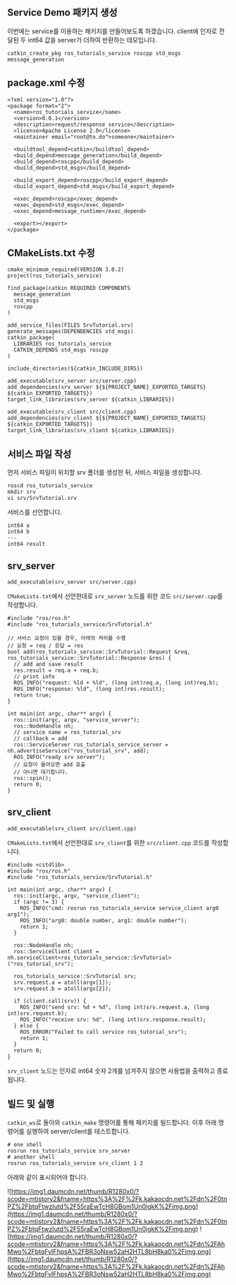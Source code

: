 ## Service Demo 패키지 생성
이번에는 service를 이용하는 패키지를 만들어보도록 하겠습니다. client에 인자로 전달된 두 int64 값을 server가 더하여 반환하는 데모입니다.
```
catkin_create_pkg ros_tutorials_service roscpp std_msgs message_generation
```
## package.xml 수정
```
<?xml version="1.0"?>
<package format="2">
  <name>ros_tutorials_service</name>
  <version>0.0.1</version>
  <description>request/response service</description>
  <license>Apache License 2.0</license>
  <maintainer email="root@to.do">someone</maintainer>

  <buildtool_depend>catkin</buildtool_depend>
  <build_depend>message_generation</build_depend>
  <build_depend>roscpp</build_depend>
  <build_depend>std_msgs</build_depend>

  <build_export_depend>roscpp</build_export_depend>
  <build_export_depend>std_msgs</build_export_depend>

  <exec_depend>roscpp</exec_depend>
  <exec_depend>std_msgs</exec_depend>
  <exec_depend>message_runtime</exec_depend>

  <export></export>
</package>
```
## CMakeLists.txt 수정
```
cmake_minimum_required(VERSION 3.0.2)
project(ros_tutorials_service)

find_package(catkin REQUIRED COMPONENTS
  message_generation
  std_msgs
  roscpp
)

add_service_files(FILES SrvTutorial.srv)
generate_messages(DEPENDENCIES std_msgs)
catkin_package(
  LIBRARIES ros_tutorials_service
  CATKIN_DEPENDS std_msgs roscpp
)

include_directories(${catkin_INCLUDE_DIRS})

add_executable(srv_server src/server.cpp)
add_dependencies(srv_server ${${PROJECT_NAME}_EXPORTED_TARGETS} ${catkin_EXPORTED_TARGETS})
target_link_libraries(srv_server ${catkin_LIBRARIES})

add_executable(srv_client src/client.cpp)
add_dependencies(srv_client ${${PROJECT_NAME}_EXPORTED_TARGETS} ${catkin_EXPORTED_TARGETS})
target_link_libraries(srv_client ${catkin_LIBRARIES})
```
## 서비스 파일 작성
먼저 서비스 파일이 위치할 srv 폴더를 생성한 뒤, 서비스 파일을 생성합니다.
```
roscd ros_tutorials_service
mkdir srv
vi srv/SrvTutorial.srv
```
서비스를 선언합니다.
```
int64 a
int64 b
---
int64 result
```
## srv_server
```
add_executable(srv_server src/server.cpp)
```
`CMakeLists.txt`에서 선언한대로 `srv_server` 노드를 위한 코드 `src/server.cpp`를 작성합니다.
```
#include "ros/ros.h"
#include "ros_tutorials_service/SrvTutorial.h"

// 서비스 요청이 있을 경우, 아래의 처리를 수행
// 요청 = req / 응답 = res
bool add(ros_tutorials_service::SrvTutorial::Request &req, ros_tutorials_service::SrvTutorial::Response &res) {
  // add and save result
  res.result = req.a + req.b;
  // print info
  ROS_INFO("request: %ld + %ld", (long int)req.a, (long int)req.b);
  ROS_INFO("response: %ld", (long int)res.result);
  return true;
}

int main(int argc, char** argv) {
  ros::init(argc, argv, "service_server");
  ros::NodeHandle nh;
  // service name = ros_tutorial_srv
  // callback = add
  ros::ServiceServer ros_tutorials_service_server = nh.advertiseService("ros_tutorial_srv", add);
  ROS_INFO("ready srv server");
  // 요청이 들어오면 add 호출
  // 아니면 대기합니다.
  ros::spin();
  return 0;
}
```
## srv_client
```
add_executable(srv_client src/client.cpp)
```
`CMakeLists.txt`에서 선언한대로 `srv_client`를 위한 `src/client.cpp` 코드를 작성합니다.
```
#include <cstdlib>
#include "ros/ros.h"
#include "ros_tutorials_service/SrvTutorial.h"

int main(int argc, char** argv) {
  ros::init(argc, argv, "service_client");
  if (argc != 3) {
    ROS_INFO("cmd: rosrun ros_tutorials_service service_client arg0 arg1");
    ROS_INFO("arg0: double number, arg1: double number");
    return 1;
  }

  ros::NodeHandle nh;
  ros::ServiceClient client = nh.serviceClient<ros_tutorials_service::SrvTutorial>("ros_tutorial_srv");

  ros_tutorials_service::SrvTutorial srv;
  srv.request.a = atoll(argv[1]);
  srv.request.b = atoll(argv[2]);

  if (client.call(srv)) {
    ROS_INFO("send srv: %d + %d", (long int)srv.request.a, (long int)srv.request.b);
    ROS_INFO("receive srv: %d", (long int)srv.response.result);
  } else {
    ROS_ERROR("Failed to call service ros_tutorial_srv");
    return 1;
  }
  return 0;
}
```
`srv_client` 노드는 인자로 int64 숫자 2개를 넘겨주지 않으면 사용법을 출력하고 종료됩니다.
## 빌드 및 실행
`catkin_ws`로 돌아와 `catkin_make` 명령어를 통해 패키지를 빌드합니다. 이후 아래 명령어를 실행하여 server/client를 테스트합니다.
```
# one shell
rosrun ros_tutorials_service srv_server
# another shell
rosrun ros_tutorials_service srv_client 1 2
```
아래와 같이 표시되어야 합니다.

![https://img1.daumcdn.net/thumb/R1280x0/?scode=mtistory2&fname=https%3A%2F%2Fk.kakaocdn.net%2Fdn%2F0tnPZ%2FbtqFtwzIutd%2F55raEwTcH8GBom1Un0igkK%2Fimg.png](https://img1.daumcdn.net/thumb/R1280x0/?scode=mtistory2&fname=https%3A%2F%2Fk.kakaocdn.net%2Fdn%2F0tnPZ%2FbtqFtwzIutd%2F55raEwTcH8GBom1Un0igkK%2Fimg.png)
![https://img1.daumcdn.net/thumb/R1280x0/?scode=mtistory2&fname=https%3A%2F%2Fk.kakaocdn.net%2Fdn%2FAhMwo%2FbtqFvIFhpsA%2FBR3oNsw52aH2HTL8bH8ka0%2Fimg.png](https://img1.daumcdn.net/thumb/R1280x0/?scode=mtistory2&fname=https%3A%2F%2Fk.kakaocdn.net%2Fdn%2FAhMwo%2FbtqFvIFhpsA%2FBR3oNsw52aH2HTL8bH8ka0%2Fimg.png)